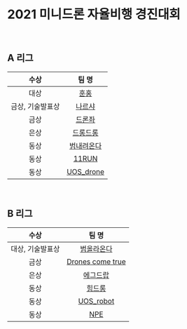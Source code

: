 # 2021 미니드론 자율비행 경진대회

<br>

## A 리그

| 수상 | 팀 명 |
|:--:|:--:|
| 대상 | [훈홍](/2021/league_A/%ED%9B%88%ED%99%8D) |
| 금상, 기술발표상 | [나르샤](/2021/league_A/%EB%82%98%EB%A5%B4%EC%83%A4) |
| 금상 | [드론좌](/2021/league_A/%EB%93%9C%EB%A1%A0%EC%A2%8C) |
| 은상 | [드롱드롱](/2021/league_A/%EB%93%9C%EB%A1%B1%EB%93%9C%EB%A1%B1) |
| 동상 | [범내려온다](/2021/league_A/%EB%B2%94%EB%82%B4%EB%A0%A4%EC%98%A8%EB%8B%A4) |
| 동상 | [11RUN](/2021/league_A/11RUN) |
| 동상 | [UOS_drone](/2021/league_A/UOS_Drone) |

<br>

## B 리그

| 수상 | 팀 명 |
|:--:|:--:|
| 대상, 기술발표상 | [범올라온다](/2021/league_B/B%EB%A6%AC%EA%B7%B8_%EB%B2%94%EC%98%AC%EB%9D%BC%EC%98%A8%EB%8B%A4) |
| 금상 | [Drones come true](/2021/league_B/Drones%20come%20true) |
| 은상 | [에그드랍](/2021/league_B/%EC%97%90%EA%B7%B8%EB%93%9C%EB%9E%8D) |
| 동상 | [힘드롱](/2021/league_B/%ED%9E%98%EB%93%9C%EB%A1%B1) |
| 동상 | [UOS_robot](/2021/league_B/UOS_Robot) |
| 동상 | [NPE](/2021/league_B/NPE) |

